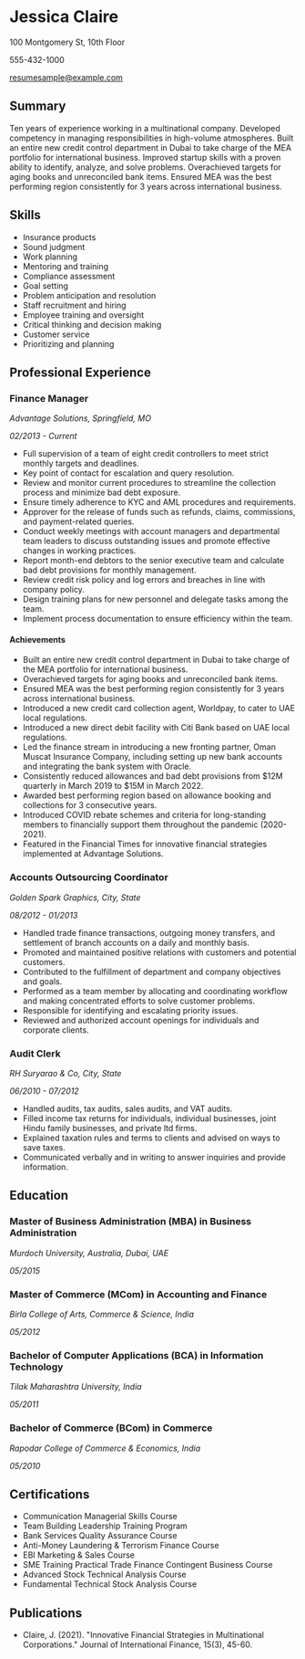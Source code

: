 # Jessica Claire

100 Montgomery St, 10th Floor

555-432-1000

resumesample@example.com

## Summary

Ten years of experience working in a multinational company. Developed competency in managing responsibilities in high-volume atmospheres. Built an entire new credit control department in Dubai to take charge of the MEA portfolio for international business. Improved startup skills with a proven ability to identify, analyze, and solve problems. Overachieved targets for aging books and unreconciled bank items. Ensured MEA was the best performing region consistently for 3 years across international business.

## Skills

- Insurance products
- Sound judgment
- Work planning
- Mentoring and training
- Compliance assessment
- Goal setting
- Problem anticipation and resolution
- Staff recruitment and hiring
- Employee training and oversight
- Critical thinking and decision making
- Customer service
- Prioritizing and planning

## Professional Experience

### Finance Manager

*Advantage Solutions, Springfield, MO*

*02/2013 - Current*

- Full supervision of a team of eight credit controllers to meet strict monthly targets and deadlines.
- Key point of contact for escalation and query resolution.
- Review and monitor current procedures to streamline the collection process and minimize bad debt exposure.
- Ensure timely adherence to KYC and AML procedures and requirements.
- Approver for the release of funds such as refunds, claims, commissions, and payment-related queries.
- Conduct weekly meetings with account managers and departmental team leaders to discuss outstanding issues and promote effective changes in working practices.
- Report month-end debtors to the senior executive team and calculate bad debt provisions for monthly management.
- Review credit risk policy and log errors and breaches in line with company policy.
- Design training plans for new personnel and delegate tasks among the team.
- Implement process documentation to ensure efficiency within the team.

#### Achievements

- Built an entire new credit control department in Dubai to take charge of the MEA portfolio for international business.
- Overachieved targets for aging books and unreconciled bank items.
- Ensured MEA was the best performing region consistently for 3 years across international business.
- Introduced a new credit card collection agent, Worldpay, to cater to UAE local regulations.
- Introduced a new direct debit facility with Citi Bank based on UAE local regulations.
- Led the finance stream in introducing a new fronting partner, Oman Muscat Insurance Company, including setting up new bank accounts and integrating the bank system with Oracle.
- Consistently reduced allowances and bad debt provisions from $12M quarterly in March 2019 to $15M in March 2022.
- Awarded best performing region based on allowance booking and collections for 3 consecutive years.
- Introduced COVID rebate schemes and criteria for long-standing members to financially support them throughout the pandemic (2020-2021).
- Featured in the Financial Times for innovative financial strategies implemented at Advantage Solutions.

### Accounts Outsourcing Coordinator

*Golden Spark Graphics, City, State*

*08/2012 - 01/2013*

- Handled trade finance transactions, outgoing money transfers, and settlement of branch accounts on a daily and monthly basis.
- Promoted and maintained positive relations with customers and potential customers.
- Contributed to the fulfillment of department and company objectives and goals.
- Performed as a team member by allocating and coordinating workflow and making concentrated efforts to solve customer problems.
- Responsible for identifying and escalating priority issues.
- Reviewed and authorized account openings for individuals and corporate clients.

### Audit Clerk

*RH Suryarao & Co, City, State*

*06/2010 - 07/2012*

- Handled audits, tax audits, sales audits, and VAT audits.
- Filled income tax returns for individuals, individual businesses, joint Hindu family businesses, and private ltd firms.
- Explained taxation rules and terms to clients and advised on ways to save taxes.
- Communicated verbally and in writing to answer inquiries and provide information.

## Education

### Master of Business Administration (MBA) in Business Administration

*Murdoch University, Australia, Dubai, UAE*

*05/2015*

### Master of Commerce (MCom) in Accounting and Finance

*Birla College of Arts, Commerce & Science, India*

*05/2012*

### Bachelor of Computer Applications (BCA) in Information Technology

*Tilak Maharashtra University, India*

*05/2011*

### Bachelor of Commerce (BCom) in Commerce

*Rapodar College of Commerce & Economics, India*

*05/2010*

## Certifications

- Communication Managerial Skills Course
- Team Building Leadership Training Program
- Bank Services Quality Assurance Course
- Anti-Money Laundering & Terrorism Finance Course
- EBI Marketing & Sales Course
- SME Training Practical Trade Finance Contingent Business Course
- Advanced Stock Technical Analysis Course
- Fundamental Technical Stock Analysis Course

## Publications

- Claire, J. (2021). "Innovative Financial Strategies in Multinational Corporations." Journal of International Finance, 15(3), 45-60.